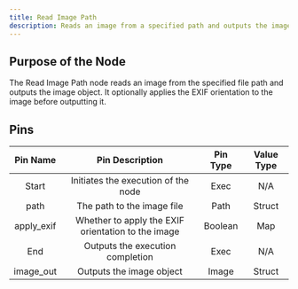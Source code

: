```yaml
---
title: Read Image Path
description: Reads an image from a specified path and outputs the image object.
---
```


## Purpose of the Node
The Read Image Path node reads an image from the specified file path and outputs the image object. It optionally applies the EXIF orientation to the image before outputting it.

## Pins

| Pin Name | Pin Description | Pin Type | Value Type |
|:----------:|:-------------:|:------:|:------:|
| Start | Initiates the execution of the node | Exec | N/A |
| path | The path to the image file | Path | Struct |
| apply_exif | Whether to apply the EXIF orientation to the image | Boolean | Map |
| End | Outputs the execution completion | Exec | N/A |
| image_out | Outputs the image object | Image | Struct |